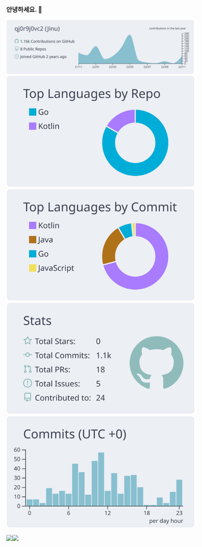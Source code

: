 ### 안녕하세요. 👋



[![](https://raw.githubusercontent.com/jinwoo794533/jinwoo794533/main/profile-summary-card-output/nord_bright/0-profile-details.svg)](https://github.com/vn7n24fzkq/github-profile-summary-cards)
[![](https://raw.githubusercontent.com/jinwoo794533/jinwoo794533/main/profile-summary-card-output/nord_bright/1-repos-per-language.svg)](https://github.com/vn7n24fzkq/github-profile-summary-cards) [![](https://raw.githubusercontent.com/jinwoo794533/jinwoo794533/main/profile-summary-card-output/nord_bright/2-most-commit-language.svg)](https://github.com/vn7n24fzkq/github-profile-summary-cards)
[![](https://raw.githubusercontent.com/jinwoo794533/jinwoo794533/main/profile-summary-card-output/nord_bright/3-stats.svg)](https://github.com/vn7n24fzkq/github-profile-summary-cards) [![](https://raw.githubusercontent.com/jinwoo794533/jinwoo794533/main/profile-summary-card-output/nord_bright/4-productive-time.svg)](https://github.com/vn7n24fzkq/github-profile-summary-cards)




<!--
**jinwoo794533/jinwoo794533** is a ✨ _special_ ✨ repository because its `README.md` (this file) appears on your GitHub profile.

Here are some ideas to get you started:

- 🔭 I’m currently working on ...
- 🌱 I’m currently learning ...
- 👯 I’m looking to collaborate on ...
- 🤔 I’m looking for help with ...
- 💬 Ask me about ...
- 📫 How to reach me: ...
- 😄 Pronouns: ...
- ⚡ Fun fact: ...
-->

<img src="https://github-readme-stats.vercel.app/api?username=qj0r9j0vc2&theme=radical&show_icons=true"><img src="http://mazassumnida.wtf/api/v2/generate_badge?boj=qj0r9j0vc2"/>
